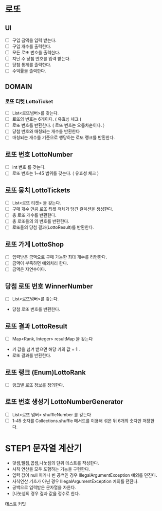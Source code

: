 # 로또 

## UI 
- [ ] 구입 금액을 입력 받는다.
- [ ] 구입 개수를 출력한다. 
- [ ] 모든 로또 번호를 출력한다. 
- [ ] 지난 주 당첨 번호를 입력 받는다.
- [ ] 당첨 통계를 출력한다. 
- [ ] 수익률을 출력한다. 

## DOMAIN

### 로또 티켓 LottoTicket
- [ ] List<로또넘버>를 갖는다. 
- [ ] 로또의 번호는 6개이다. ( 유효성 체크 ) 
- [ ] 로또 번호를 반환한다. ( 로또 번호는 오름차순이다. )
- [ ] 당첨 번호와 매칭되는 개수를 반환한다
- [ ] 매칭되는 개수를 기준으로 행당하는 로또 랭크를 반환한다.

## 로또 번호 LottoNumber
- [ ] int 번호 를 갖는다. 
- [ ] 로또 번호는 1~45 범위를 갖는다. ( 유효성 체크 )

## 로또 뭉치 LottoTickets
- [ ] List<로또 티켓> 을 갖는다. 
- [ ] 구매 개수 만큼 로또 티켓 객체가 담긴 컬렉션을 생성한다.
- [ ] 총 로또 개수를 반환한다. 
- [ ] 총 로또들의 의 번호를 반환한다. 
- [ ] 로또들의 당첨 결과(LottoResult)를 반환한다. 

## 로또 가게 LottoShop
- [ ] 입력받은 금액으로 구매 가능한 최대 개수를 리턴한다.
- [ ] 금액이 부족하면 예외처리 한다. 
- [ ] 금액은 자연수이다. 

## 당첨 로또 번호  WinnerNumber
- [ ] List<로또넘버>를 갖는다.
- 당첨 로또 번호를 반환한다. 

## 로또 결과 LottoResult
- [ ] Map<Rank, Integer> resultMap 을 갖는다
- 키 값을 넘겨 받으면 해당 키의 값 + 1 . 
- 로또 결과를 반환한다.

## 로또 랭크 (Enum)LottoRank
- [ ] 랭크별 로또 정보를 정의한다. 

## 로또 번호 생성기 LottoNumberGenerator
- [ ] List<로또 넘버> shuffleNumber 를 갖는다
- [ ] 1-45 숫자를 Collections.shuffle 메서드를 이용해 섞은 뒤 6개의 숫자만 저장한다. 

# STEP1 문자열 계산기 
- 덧셈,뺄셈,곱셈,나눗셈의 단위 테스트를 작성한다.
- 사칙 연산을 모두 포함하는 기능을 구현한다.
- 입력 값이 null 이거나 빈 공백인 경우 IllegalArgumentException 예외를 던진다.
- 사칙연산 기호가 아닌 경우 IllegalArgumentException 예외를 던진다.
- 공백으로 입력받은 문자열을 자른다.
- [나눗셈의 경우 결과 값을 정수로 한다. 

테스트 커밋